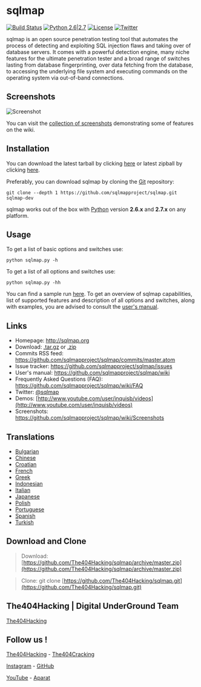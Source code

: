 # sqlmap

[![Build Status](https://api.travis-ci.org/sqlmapproject/sqlmap.svg?branch=master)](https://api.travis-ci.org/sqlmapproject/sqlmap) [![Python 2.6|2.7](https://img.shields.io/badge/python-2.6|2.7-yellow.svg)](https://www.python.org/) [![License](https://img.shields.io/badge/license-GPLv2-red.svg)](https://raw.githubusercontent.com/sqlmapproject/sqlmap/master/doc/COPYING) [![Twitter](https://img.shields.io/badge/twitter-@sqlmap-blue.svg)](https://twitter.com/sqlmap)

sqlmap is an open source penetration testing tool that automates the process of detecting and exploiting SQL injection flaws and taking over of database servers. It comes with a powerful detection engine, many niche features for the ultimate penetration tester and a broad range of switches lasting from database fingerprinting, over data fetching from the database, to accessing the underlying file system and executing commands on the operating system via out-of-band connections.

Screenshots
----

![Screenshot](https://raw.github.com/wiki/sqlmapproject/sqlmap/images/sqlmap_screenshot.png)

You can visit the [collection of screenshots](https://github.com/sqlmapproject/sqlmap/wiki/Screenshots) demonstrating some of features on the wiki.

Installation
----

You can download the latest tarball by clicking [here](https://github.com/sqlmapproject/sqlmap/tarball/master) or latest zipball by clicking  [here](https://github.com/sqlmapproject/sqlmap/zipball/master).

Preferably, you can download sqlmap by cloning the [Git](https://github.com/sqlmapproject/sqlmap) repository:

    git clone --depth 1 https://github.com/sqlmapproject/sqlmap.git sqlmap-dev

sqlmap works out of the box with [Python](http://www.python.org/download/) version **2.6.x** and **2.7.x** on any platform.

Usage
----

To get a list of basic options and switches use:

    python sqlmap.py -h

To get a list of all options and switches use:

    python sqlmap.py -hh

You can find a sample run [here](https://asciinema.org/a/46601).
To get an overview of sqlmap capabilities, list of supported features and description of all options and switches, along with examples, you are advised to consult the [user's manual](https://github.com/sqlmapproject/sqlmap/wiki/Usage).

Links
----

* Homepage: http://sqlmap.org
* Download: [.tar.gz](https://github.com/sqlmapproject/sqlmap/tarball/master) or [.zip](https://github.com/sqlmapproject/sqlmap/zipball/master)
* Commits RSS feed: https://github.com/sqlmapproject/sqlmap/commits/master.atom
* Issue tracker: https://github.com/sqlmapproject/sqlmap/issues
* User's manual: https://github.com/sqlmapproject/sqlmap/wiki
* Frequently Asked Questions (FAQ): https://github.com/sqlmapproject/sqlmap/wiki/FAQ
* Twitter: [@sqlmap](https://twitter.com/sqlmap)
* Demos: [http://www.youtube.com/user/inquisb/videos](http://www.youtube.com/user/inquisb/videos)
* Screenshots: https://github.com/sqlmapproject/sqlmap/wiki/Screenshots

Translations
----

* [Bulgarian](https://github.com/The404Hacking/sqlmap/blob/master/doc/translations/README-bg-BG.md)
* [Chinese](https://github.com/The404Hacking/sqlmap/blob/master/doc/translations/README-zh-CN.md)
* [Croatian](https://github.com/The404Hacking/sqlmap/blob/master/doc/translations/README-hr-HR.md)
* [French](https://github.com/The404Hacking/sqlmap/blob/master/doc/translations/README-fr-FR.md)
* [Greek](https://github.com/The404Hacking/sqlmap/blob/master/doc/translations/README-gr-GR.md)
* [Indonesian](https://github.com/The404Hacking/sqlmap/blob/master/doc/translations/README-id-ID.md)
* [Italian](https://github.com/The404Hacking/sqlmap/blob/master/doc/translations/README-it-IT.md)
* [Japanese](https://github.com/The404Hacking/sqlmap/blob/master/doc/translations/README-ja-JP.md)
* [Polish](https://github.com/The404Hacking/sqlmap/blob/master/doc/translations/README-pl-PL.md)
* [Portuguese](https://github.com/The404Hacking/sqlmap/blob/master/doc/translations/README-pt-BR.md)
* [Spanish](https://github.com/The404Hacking/sqlmap/blob/master/doc/translations/README-es-MX.md)
* [Turkish](https://github.com/The404Hacking/sqlmap/blob/master/doc/translations/README-tr-TR.md)

## Download and Clone
> Download: [https://github.com/The404Hacking/sqlmap/archive/master.zip](https://github.com/The404Hacking/sqlmap/archive/master.zip)

> Clone: git clone [https://github.com/The404Hacking/sqlmap.git](https://github.com/The404Hacking/sqlmap.git)

## The404Hacking | Digital UnderGround Team
[The404Hacking](https://T.me/The404Hacking)

## Follow us !
[The404Hacking](https://T.me/The404Hacking) - [The404Cracking](https://T.me/The404Cracking)

[Instagram](https://instagram.com/The404Hacking) - [GitHub](https://github.com/The404Hacking)

[YouTube](http://yon.ir/youtube404) - [Aparat](http://www.aparat.com/The404Hacking)
